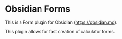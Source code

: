 # Obsidian Forms

This is a Form plugin for Obsidian (https://obsidian.md).

This plugin allows for fast creation of calculator forms.